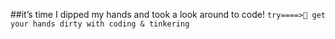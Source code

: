 ##it’s time I dipped my hands and took a look around to code!
``
try====>🤔 get your hands dirty with coding & tinkering
``
